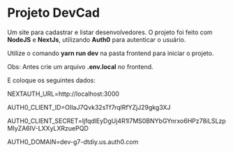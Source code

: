 # Projeto DevCad

Um site para cadastrar e listar desenvolvedores.
O projeto foi feito com **NodeJS** e **NextJs**, utilizando **Auth0** para
autenticar o usuário.

Utilize o comando **yarn run dev** na pasta frontend para iniciar o projeto.

Obs: 
Antes crie um arquivo **.env.local** no frontend.

E coloque os seguintes dados:

NEXTAUTH_URL=http://localhost:3000

AUTH0_CLIENT_ID=OIIaJ7Qvk32sTf7rqlRfYZjJ29gkg3XJ

AUTH0_CLIENT_SECRET=ljfqdlEyDgUj4R1l7MS0BNYbGYnrxo6HPz78iLSLzpMIyZA6IV-LXXyLXRzuePQD

AUTH0_DOMAIN=dev-g7-dtdiy.us.auth0.com
